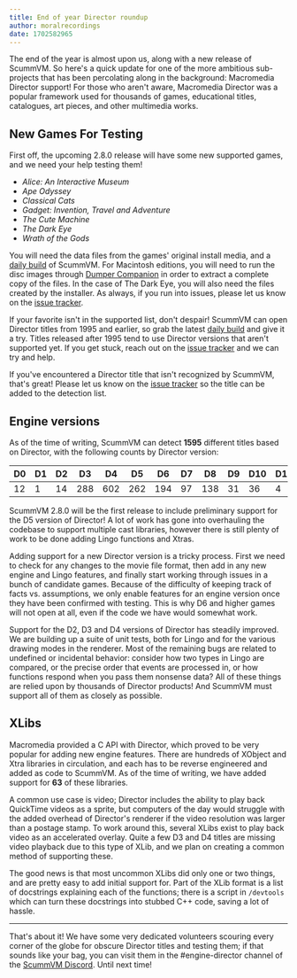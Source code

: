 ```yaml
---
title: End of year Director roundup
author: moralrecordings
date: 1702582965
---
```


The end of the year is almost upon us, along with a new release of ScummVM. So here's a quick update for one of the more ambitious sub-projects that has been percolating along in the background: Macromedia Director support! For those who aren't aware, Macromedia Director was a popular framework used for thousands of games, educational titles, catalogues, art pieces, and other multimedia works.

## New Games For Testing

First off, the upcoming 2.8.0 release will have some new supported games, and we need your help testing them!

*   _Alice: An Interactive Museum_
*   _Ape Odyssey_
*   _Classical Cats_
*   _Gadget: Invention, Travel and Adventure_
*   _The Cute Machine_
*   _The Dark Eye_
*   _Wrath of the Gods_

You will need the data files from the games' original install media, and a [daily build](https://www.scummvm.org/downloads/#daily) of ScummVM. For Macintosh editions, you will need to run the disc images through [Dumper Companion](https://www.scummvm.org/dumper-companion) in order to extract a complete copy of the files. In the case of The Dark Eye, you will also need the files created by the installer. As always, if you run into issues, please let us know on the [issue tracker](https://bugs.scummvm.org/).

If your favorite isn't in the supported list, don't despair! ScummVM can open Director titles from 1995 and earlier, so grab the latest [daily build](https://www.scummvm.org/downloads/#daily) and give it a try. Titles released after 1995 tend to use Director versions that aren't supported yet. If you get stuck, reach out on the [issue tracker](https://bugs.scummvm.org/) and we can try and help.

If you've encountered a Director title that isn't recognized by ScummVM, that's great! Please let us know on the [issue tracker](https://bugs.scummvm.org/) so the title can be added to the detection list. 

## Engine versions 

As of the time of writing, ScummVM can detect **1595** different titles based on Director, with the following counts by Director version:

| D0 | D1 | D2 | D3  | D4  | D5  | D6  | D7 | D8  | D9 | D10 | D11 |
|----|----|----|-----|-----|-----|-----|----|-----|----|-----|-----|
| 12 | 1  | 14 | 288 | 602 | 262 | 194 | 97 | 138 | 31 | 36  | 4   |

ScummVM 2.8.0 will be the first release to include preliminary support for the D5 version of Director! A lot of work has gone into overhauling the codebase to support multiple cast libraries, however there is still plenty of work to be done adding Lingo functions and Xtras.

Adding support for a new Director version is a tricky process. First we need to check for any changes to the movie file format, then add in any new engine and Lingo features, and finally start working through issues in a bunch of candidate games. Because of the difficulty of keeping track of facts vs. assumptions, we only enable features for an engine version once they have been confirmed with testing. This is why D6 and higher games will not open at all, even if the code we have would somewhat work.

Support for the D2, D3 and D4 versions of Director has steadily improved. We are building up a suite of unit tests, both for Lingo and for the various drawing modes in the renderer. Most of the remaining bugs are related to undefined or incidental behavior: consider how two types in Lingo are compared, or the precise order that events are processed in, or how functions respond when you pass them nonsense data? All of these things are relied upon by thousands of Director products! And ScummVM must support all of them as closely as possible.

## XLibs

Macromedia provided a C API with Director, which proved to be very popular for adding new engine features. There are hundreds of XObject and Xtra libraries in circulation, and each has to be reverse engineered and added as code to ScummVM. As of the time of writing, we have added support for **63** of these libraries.

A common use case is video; Director includes the ability to play back QuickTime videos as a sprite, but computers of the day would struggle with the added overhead of Director's renderer if the video resolution was larger than a postage stamp. To work around this, several XLibs exist to play back video as an accelerated overlay. Quite a few D3 and D4 titles are missing video playback due to this type of XLib, and we plan on creating a common method of supporting these.

The good news is that most uncommon XLibs did only one or two things, and are pretty easy to add initial support for. Part of the XLib format is a list of docstrings explaining each of the functions; there is a script in `/devtools` which can turn these docstrings into stubbed C++ code, saving a lot of hassle. 

---

That's about it! We have some very dedicated volunteers scouring every corner of the globe for obscure Director titles and testing them; if that sounds like your bag, you can visit them in the #engine-director channel of the [ScummVM Discord](https://discord.gg/4cDsMNtcpG). Until next time!
